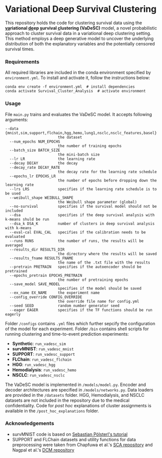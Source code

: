 # Variational Deep Survival Clustering

This repository holds the code for clustering survival data using the **<u>va</u>riational <u>de</u>ep <u>s</u>urvival <u>c</u>lustering (VaDeSC)** model, a novel probabilistic approach to cluster survival data in a variational deep clustering setting. This method employs a deep generative model to uncover the underlying distribution of both the explanatory variables and the potentially censored survival times.

### Requirements

All required libraries are included in the conda environment specified by `environment.yml`. To install and activate it, follow the instructions below:

```
conda env create -f environment.yml  # install dependencies
conda activate Survival_Cluster_Analysis  # activate environment
```

### Usage

File `main.py` trains and evaluates the VaDeSC model. It accepts following arguments:

```
--data {mnist,sim,support,flchain,hgg,hemo,lung1,nsclc,nsclc_features,basel}
                        the dataset
  --num_epochs NUM_EPOCHS
                        the number of training epochs
  --batch_size BATCH_SIZE
                        the mini-batch size
  --lr LR               the learning rate
  --decay DECAY         the decay
  --decay_rate DECAY_RATE
                        the decay rate for the learning rate schedule
  --epochs_lr EPOCHS_LR
                        the number of epochs before dropping down the learning rate
  --lrs LRS             specifies if the learning rate schedule is to be used
  --weibull_shape WEIBULL_SHAPE
                        the Weibull shape parameter (global)
  --no-survival         specifies if the survival model should not be included
  --dsa                 specifies if the deep survival analysis with k-means shuld be run
  --dsa_k DSA_K         number of clusters in deep survival analysis with k-means
  --eval-cal EVAL_CAL   specifies if the calibration needs to be evaluated
  --runs RUNS           the number of runs, the results will be averaged
  --results_dir RESULTS_DIR
                        the directory where the results will be saved
  --results_fname RESULTS_FNAME
                        the name of the .txt file with the results
  --pretrain PRETRAIN   specifies if the autoencoder should be pretrained
  --epochs_pretrain EPOCHS_PRETRAIN
                        the number of pretraining epochs
  --save_model SAVE_MODEL
                        specifies if the model should be saved
  --ex_name EX_NAME     the experiment name
  --config_override CONFIG_OVERRIDE
                        the override file name for config.yml
  --seed SEED           random number generator seed
  --eager EAGER         specifies if the TF functions should be run eagerly
```
Folder `/configs` contains `.yml` files which further sepcify the configuration of the model for each experiment. Folder `/bin` contains shell scripts for running clustering and time-to-event prediction experiments:
- **Synthetic**: `run_vadesc_sim`
- **survMNIST**: `run_vadesc_mnist`
- **SUPPORT**: `run_vadesc_support`
- **FLChain**: `run_vadesc_flchain`
- **HGG**: `run_vadesc_hgg`
- **Hemodialysis**: `run_vadesc_hemo`
- **NSCLC**: `run_vadesc_nsclc`

The VaDeSC model is implemented in `/models/model.py`. Encoder and decoder architectures are specified in `/models/networks.py`. Data loaders are provided in the `/datasets` folder. HGG, Hemodialysis, and NSCLC datasets are not included in the repository due to the medical confidentiality. Code for *post hoc* explanations of cluster assignments is available in the `/post_hoc_explanations` folder.

### Acknowledgements

- survMNIST code is based on [Sebastian Pölsterl's tutorial](https://github.com/sebp/survival-cnn-estimator)
- SUPPORT and FLChain datasets and utility functions for data preprocessing were taken from Chapfuwa et al.'s [SCA repository](https://github.com/paidamoyo/survival_cluster_analysis) and Nagpal et al.'s [DCM repository](https://github.com/chiragnagpal/deep_cox_mixtures)
